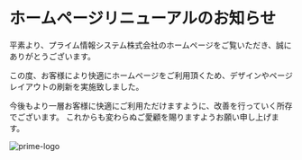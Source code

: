 # ホームページリニューアルのお知らせ
平素より、プライム情報システム株式会社のホームページをご覧いただき、誠にありがとうございます。


この度、お客様により快適にホームページをご利用頂くため、デザインやページレイアウトの刷新を実施致しました。

今後もより一層お客様に快適にご利用ただけますように、改善を行っていく所存でございます。
これからも変わらぬご愛顧を賜りますようお願い申し上げます。

![prime-logo](https://github.com/user-attachments/assets/19c6cd59-011e-4377-8767-6169afc255f4)

